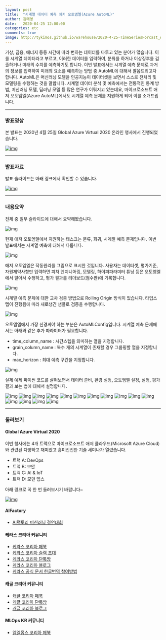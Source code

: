 ```yaml
---
layout: post
title:  "시계열 데이터 예측 애저 오토엠엘(Azure AutoML)"
author: 김태영
date:   2020-04-25 12:00:00
categories: etc
comments: true
image: http://tykimos.github.io/warehouse/2020-4-25-TimeSeriesForcast_Azure_AutoML_title1.png
---
```


기상, 금융, 에너지 등등 시간에 따라 변하는 데이터를 다루고 있는 분야가 많습니다. 이를 시계열 데이터라고 부르고, 이러한 데이터를 입력하여, 분류를 하거나 이상징후를 검출하거나 미래의 수치를 예측하기도 합니다. 이번 발표에서는 시계열 예측 문제로 과거의 정보를 입력하여 미래의 요소를 예측하는 방법 중 AutoML에 대해서 말씀드리고자 합니다. AutoML은 머신러닝 모델을 인공지능이 데이터셋을 보면서 스스로 전처리 및 모델링을 수행하는 것을 말합니다. 시계열 데이터 분석 및 예측에서는 전통적인 통계 방법, 머신러닝 모델, 딥러닝 모델 등 많은 연구가 이뤄지고 있는데요, 마이크로소프트 애저 오토엠엘(Azure AutoML)에서도 시계열 예측 문제를 지원하게 되어 이를 소개드립니다.

---
### 발표영상

본 발표는 2020년 4월 25일 Global Azure Virtual 2020 온라인 행사에서 진행되었습니다.

[![img](http://tykimos.github.io/warehouse/2020-4-25-TimeSeriesForcast_Azure_AutoML_1.png)](https://youtu.be/C-HVF9TkcLQ)

---
### 발표자료

발표 슬라이드는 아래 링크에서 확인할 수 있습니다.

[![img](http://tykimos.github.io/warehouse/2020-4-25-TimeSeriesForcast_Azure_AutoML_title1.png)](https://docs.google.com/presentation/d/1XvdwZpkPoxjVyI3Ld7KOX9yfse2xoeoTFTEg8YmUvDE/edit?usp=sharing)

---
### 내용요약

전체 중 일부 슬라이드에 대해서 요약해봤습니다.

![img](http://tykimos.github.io/warehouse/2020-4-25-TimeSeriesForcast_Azure_AutoML_5.png)

현재 애저 오토엠엘에서 지원하는 태스크는 분류, 회귀, 시계열 예측 문제입니다. 이번 발표에서는 시계열 예측에 대해서 다룹니다.

![img](http://tykimos.github.io/warehouse/2020-4-25-TimeSeriesForcast_Azure_AutoML_6.png)

애저 오토엠엘은 작동원리를 그림으로 표시한 것입니다. 사용자는 데이터셋, 평가기준, 자원제약사항만 입력하면 피처 엔지니어링, 모델링, 하이퍼파라미터 튜닝 등은 오토엠엘에서 알아서 수행하고, 평가 결과를 리더보드(점수판)에 기록합니다.

![img](http://tykimos.github.io/warehouse/2020-4-25-TimeSeriesForcast_Azure_AutoML_7.png)

시계열 예측 문제에 대한 교차 검증 방법으로 Rolling Origin 방식이 있습니다. 타입스텝이 진행됨에 따라 새로생긴 샘플로 검증을 수행합니다.

![img](http://tykimos.github.io/warehouse/2020-4-25-TimeSeriesForcast_Azure_AutoML_8.png)

오토엠엘에서 가장 신경써야 하는 부분은 AutoMLConfig입니다. 시계열 예측 문제에서는 아래와 같은 추가 파라미터가 필요합니다.
* time_column_name : 시간스텝을 의미하는 열을 지정합니다.
* grain_column_name : 복수 개의 시계열이 존재할 경우 그룹핑할 열을 지정합니다.
* max_horizon : 최대 예측 구간을 지정합니다.

![img](http://tykimos.github.io/warehouse/2020-4-25-TimeSeriesForcast_Azure_AutoML_9.png)

실제 예제 파이썬 코드를 살펴보면서 데이터 준비, 환경 설정, 오토엠엘 설정, 실행, 평가 결과 보는 법에 대해서 설명합니다.

![img](http://tykimos.github.io/warehouse/2020-4-25-TimeSeriesForcast_Azure_AutoML_10.png)
![img](http://tykimos.github.io/warehouse/2020-4-25-TimeSeriesForcast_Azure_AutoML_11.png)
![img](http://tykimos.github.io/warehouse/2020-4-25-TimeSeriesForcast_Azure_AutoML_12.png)
![img](http://tykimos.github.io/warehouse/2020-4-25-TimeSeriesForcast_Azure_AutoML_13.png)
![img](http://tykimos.github.io/warehouse/2020-4-25-TimeSeriesForcast_Azure_AutoML_14.png)
![img](http://tykimos.github.io/warehouse/2020-4-25-TimeSeriesForcast_Azure_AutoML_15.png)
![img](http://tykimos.github.io/warehouse/2020-4-25-TimeSeriesForcast_Azure_AutoML_16.png)
![img](http://tykimos.github.io/warehouse/2020-4-25-TimeSeriesForcast_Azure_AutoML_17.png)
![img](http://tykimos.github.io/warehouse/2020-4-25-TimeSeriesForcast_Azure_AutoML_18.png)
![img](http://tykimos.github.io/warehouse/2020-4-25-TimeSeriesForcast_Azure_AutoML_19.png)
![img](http://tykimos.github.io/warehouse/2020-4-25-TimeSeriesForcast_Azure_AutoML_20.png)
![img](http://tykimos.github.io/warehouse/2020-4-25-TimeSeriesForcast_Azure_AutoML_21.png)
![img](http://tykimos.github.io/warehouse/2020-4-25-TimeSeriesForcast_Azure_AutoML_22.png)
![img](http://tykimos.github.io/warehouse/2020-4-25-TimeSeriesForcast_Azure_AutoML_23.png)
![img](http://tykimos.github.io/warehouse/2020-4-25-TimeSeriesForcast_Azure_AutoML_24.png)

---
### 둘러보기

#### Global Azure Virtual 2020

이번 행사에는 4개 트랙으로 마이크로소프트 애저 클라우드(Microsoft Azure Cloud)와 관련된 다양하고 재미있고 흥미진진한 기술 세미나가 열렸습니다.

* 트랙 A: DevOps
* 트랙 B: 보안
* 트랙 C: AI & IoT
* 트랙 D: 모던 앱스

아래 링크로 꼭 한 번 둘러보시기 바랍니다~

[![img](http://tykimos.github.io/warehouse/2020-4-25-TimeSeriesForcast_Azure_AutoML_3.png)](https://github.com/krazure/gab2020kr/blob/master/README.md?fbclid=IwAR3VHyVtqVjsKiNi91sod9yDP_PNzQWscAwcfVZVP9LauUuZAV0xTaJTA3A)

#### AIFactory

* [AI팩토리 머신러닝 경연대회](http://aifactory.space)

#### 케라스 코리아 커뮤니티

* [케라스 코리아 페북](https://www.facebook.com/groups/KerasKorea/)
* [케라스 코리아 슬랙 초대](https://join.slack.com/t/keraskorea/shared_invite/enQtNTUzMTUxMzIyMzg4LWQ3YmQ1YTdmNTYxOTAwZTExNmFmOGM3M2QyMjIyNzYwYTY2YTY2ZjBlNDNlZDdmMTU0NGVjYzFkMWYxNzE0ZDA)
* [케라스 코리아 단톡방](https://open.kakao.com/o/g93MSBV)
* [케라스 코리아 블로그](http://keraskorea.github.io)
* [케라스 공식 문서 한글번역 참여방법](https://tykimos.github.io/2019/02/06/Contribution_of_Keras_Document_to_Korean_Translation/)

#### 캐글 코리아 커뮤니티

* [캐글 코리아 페북](https://www.facebook.com/groups/KaggleKoreaOpenGroup/)
* [캐글 코리아 단톡방](https://open.kakao.com/o/gP24T89)
* [캐글 코리아 블로그](https://kaggle-kr.tistory.com/)

#### MLOps KR 커뮤니티

* [엠엘옵스 코리아 페북](https://www.facebook.com/groups/MLOpsKR/)
